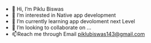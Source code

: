 - 👋 Hi, I’m Piklu Biswas
- 👀 I’m interested in Native app development
- 🌱 I’m currently learning app devoloment next Level
- 💞️ I’m looking to collaborate on ...
- 📫Reach me through Email piklubiswas143@gmail.com

<!---
piklubiswas143/piklubiswas143 is a ✨ special ✨ repository because its `README.md` (this file) appears on your GitHub profile.
You can click the Preview link to take a look at your changes.
--->
